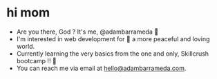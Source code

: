 # hi mom

- Are you there, God ? It's me, @adambarrameda 🤗
- I'm interested in web development for 🌈 a more peaceful and loving world.
- Currently learning the very basics from the one and only, Skillcrush bootcamp !! 🎉
- You can reach me via email at hello@adambarrameda.com.

<!---
adambarrameda/adambarrameda is a ✨ special ✨ repository because its `README.md` (this file) appears on your GitHub profile.
You can click the Preview link to take a look at your changes.
--->
